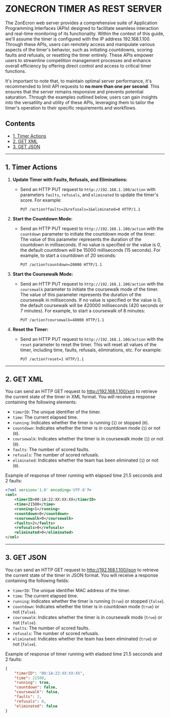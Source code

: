 # ZONECRON TIMER AS REST SERVER

The ZonEcron web server provides a comprehensive suite of Application Programming Interfaces (APIs) designed to facilitate seamless interaction and real-time monitoring of its functionality. Within the context of this guide, we'll assume the timer is configured with the IP address 192.168.1.100. Through these APIs, users can remotely access and manipulate various aspects of the timer's behavior, such as initiating countdowns, scoring faults and refusals, or resetting the timer entirely. These APIs empower users to streamline competition management processes and enhance overall efficiency by offering direct control and access to critical timer functions.

It's important to note that, to maintain optimal server performance, it's recommended to limit API requests to **no more than one per second**. This ensures that the server remains responsive and prevents potential saturation. Through the examples outlined below, users can gain insights into the versatility and utility of these APIs, leveraging them to tailor the timer's operation to their specific requirements and workflows.

## Contents
- [1. Timer Actions](#1-timer-actions)
- [2. GET XML](#2-get-xml)
- [3. GET JSON](#3-get-json)

----------------------------------------------------------------------------------------------------

## 1. Timer Actions

1. **Update Timer with Faults, Refusals, and Eliminations:**
   - Send an HTTP PUT request to `http://192.168.1.100/action` with parameters `faults`, `refusals`, and `eliminated` to update the timer's score. For example:
     ```
     PUT /action?faults=2&refusals=1&eliminated=0 HTTP/1.1
     ```

2. **Start the Countdown Mode:**
   - Send an HTTP PUT request to `http://192.168.1.100/action` with the `countdown` parameter to initiate the countdown mode of the timer. The value of this parameter represents the duration of the countdown in milliseconds. If no value is specified or the value is 0, the default countdown will be 15000 milliseconds (15 seconds). For example, to start a countdown of 20 seconds:
     ```
     PUT /action?countdown=20000 HTTP/1.1
     ```

3. **Start the Coursewalk Mode:**
   - Send an HTTP PUT request to `http://192.168.1.100/action` with the `coursewalk` parameter to initiate the coursewalk mode of the timer. The value of this parameter represents the duration of the coursewalk in milliseconds. If no value is specified or the value is 0, the default coursewalk will be 420000 milliseconds (420 seconds or 7 minutes). For example, to start a coursewalk of 8 minutes:
     ```
     PUT /action?coursewalk=48000 HTTP/1.1
     ```

4. **Reset the Timer:**
   - Send an HTTP PUT request to `http://192.168.1.100/action` with the `reset` parameter to reset the timer. This will reset all values of the timer, including time, faults, refusals, eliminations, etc. For example:
     ```
     PUT /action?reset=1 HTTP/1.1
     ```

----------------------------------------------------------------------------------------------------

## 2. GET XML

You can send an HTTP GET request to http://192.168.1.100/xml to retrieve the current state of the timer in XML format.
You will receive a response containing the following elements:

- `timerID`: The unique identifier of the timer.
- `time`: The current elapsed time.
- `running`: Indicates whether the timer is running (`1`) or stopped (`0`).
- `countdown`: Indicates whether the timer is in countdown mode (`1`) or not (`0`).
- `coursewalk`: Indicates whether the timer is in coursewalk mode (`1`) or not (`0`).
- `faults`: The number of scored faults.
- `refusals`: The number of scored refusals.
- `eliminated`: Indicates whether the team has been eliminated (`1`) or not (`0`).

Example of response of timer running with elapsed time 21.5 secconds and 2 faults:
```xml
<?xml version='1.0' encoding='UTF-8'?>
<xml>
    <timerID>00:1A:22:XX:XX:XX</timerID>
    <time>21500</time>
    <running>1</running>
    <countdown>0</countdown>
    <coursewalk>0</coursewalk>
    <faults>2</faults>
    <refusals>0</refusals>
    <eliminated>0</eliminated>
</xml>
```

----------------------------------------------------------------------------------------------------

## 3. GET JSON

You can send an HTTP GET request to http://192.168.1.100/json to retrieve the current state of the timer in JSON format.
You will receive a response containing the following fields:

- `timerID`: The unique identifier MAC address of the timer.
- `time`: The current elapsed time.
- `running`: Indicates whether the timer is running (`true`) or stopped (`false`).
- `countdown`: Indicates whether the timer is in countdown mode (`true`) or not (`false`).
- `coursewalk`: Indicates whether the timer is in coursewalk mode (`true`) or not (`false`).
- `faults`: The number of scored faults.
- `refusals`: The number of scored refusals.
- `eliminated`: Indicates whether the team has been eliminated (`true`) or not (`false`).


Example of response of timer running with eladsed time 21.5 secconds and 2 faults:
```json
{
    "timerID": "00:1A:22:XX:XX:XX",
    "time": 21500,
    "running": true,
    "countdown": false,
    "coursewalk": false,
    "faults": 2,
    "refusals": 0,
    "eliminated": false
}
```